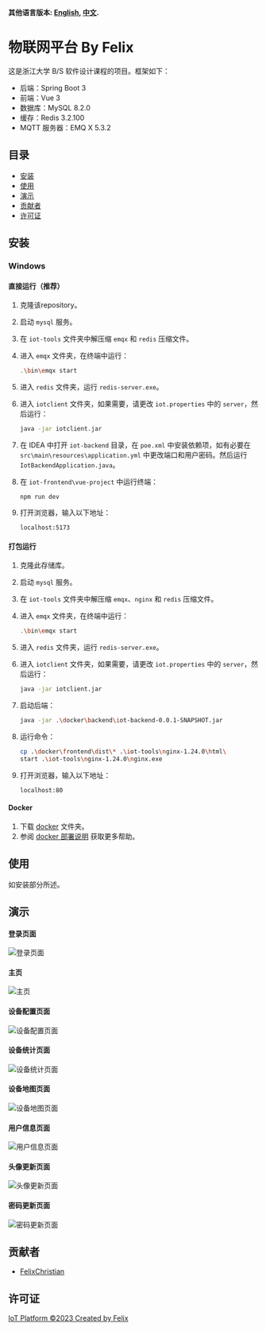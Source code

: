 **其他语言版本: [English](README.md), [中文](README_zh.md).**

# 物联网平台 By Felix

这是浙江大学 B/S 软件设计课程的项目。框架如下：
- 后端：Spring Boot 3
- 前端：Vue 3
- 数据库：MySQL 8.2.0
- 缓存：Redis 3.2.100
- MQTT 服务器：EMQ X 5.3.2

## 目录

- [安装](#安装)
- [使用](#使用)
- [演示](#演示)
- [贡献者](#贡献者)
- [许可证](#许可证)

## 安装

### Windows

#### 直接运行（推荐）

1. 克隆该repository。
2. 启动 `mysql` 服务。
3. 在 `iot-tools` 文件夹中解压缩 `emqx` 和 `redis` 压缩文件。
4. 进入 `emqx` 文件夹，在终端中运行：

    ```bash
    .\bin\emqx start
    ```

5. 进入 `redis` 文件夹，运行 `redis-server.exe`。
6. 进入 `iotclient` 文件夹，如果需要，请更改 `iot.properties` 中的 `server`，然后运行：

    ```bash
    java -jar iotclient.jar
    ```

7. 在 IDEA 中打开 `iot-backend` 目录，在 `poe.xml` 中安装依赖项，如有必要在 `src\main\resources\application.yml` 中更改端口和用户密码。然后运行 `IotBackendApplication.java`。
8. 在 `iot-frontend\vue-project` 中运行终端：

    ```
    npm run dev
    ```

9. 打开浏览器，输入以下地址：

    ```
    localhost:5173
    ```



####  打包运行

1. 克隆此存储库。
2. 启动 `mysql` 服务。
3. 在 `iot-tools` 文件夹中解压缩 `emqx`、`nginx` 和 `redis` 压缩文件。
4. 进入 `emqx` 文件夹，在终端中运行：

    ```bash
    .\bin\emqx start
    ```

5. 进入 `redis` 文件夹，运行 `redis-server.exe`。
6. 进入 `iotclient` 文件夹，如果需要，请更改 `iot.properties` 中的 `server`，然后运行：

    ```bash
    java -jar iotclient.jar
    ```

7. 启动后端：

    ```bash
    java -jar .\docker\backend\iot-backend-0.0.1-SNAPSHOT.jar
    ```

8. 运行命令：

    ```bash
    cp .\docker\frontend\dist\* .\iot-tools\nginx-1.24.0\html\
    start .\iot-tools\nginx-1.24.0\nginx.exe
    ```

9. 打开浏览器，输入以下地址：

    ```
    localhost:80
    ```



#### Docker

1. 下载 [docker](https://github.com/FelixChristian011226/iot-website/tree/main/docker) 文件夹。
2. 参阅 [docker 部署说明](https://github.com/FelixChristian011226/iot-website/blob/main/docker/Docker%E9%83%A8%E7%BD%B2%E8%AF%B4%E6%98%8E.md) 获取更多帮助。



## 使用

如安装部分所述。



## 演示

#### 登录页面

![登录页面](https://github.com/FelixChristian011226/iot-website/blob/main/report/images/loginpage.png?raw=true)

#### 主页

![主页](https://github.com/FelixChristian011226/iot-website/blob/main/report/images/homepage.png?raw=true)

#### 设备配置页面

![设备配置页面](https://github.com/FelixChristian011226/iot-website/blob/main/report/images/deviceconfiguration.png?raw=true)

#### 设备统计页面

![设备统计页面](https://github.com/FelixChristian011226/iot-website/blob/main/report/images/devicestatistics.png?raw=true)

#### 设备地图页面

![设备地图页面](https://github.com/FelixChristian011226/iot-website/blob/main/report/images/devicemap.png?raw=true)

#### 用户信息页面

![用户信息页面](https://github.com/FelixChristian011226/iot-website/blob/main/report/images/basicinformation.png?raw=true)

#### 头像更新页面

![头像更新页面](https://github.com/FelixChristian011226/iot-website/blob/main/report/images/updateavatar.png?raw=true)

#### 密码更新页面

![密码更新页面](https://github.com/FelixChristian011226/iot-website/blob/main/report/images/updatepassword.png?raw=true)

## 贡献者

- [FelixChristian](https://github.com/FelixChristian011226)

## 许可证

[IoT Platform ©2023 Created by Felix](https://github.com/FelixChristian011226/iot-website)